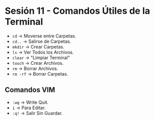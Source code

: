 # Sesión 11 - Comandos Útiles de la Terminal

+ `cd` &rarr; Moverse entre Carpetas.
+ `cd..` &rarr; Salirse de Carpetas.
+ `mkdir` &rarr; Crear Carpetas.
+ `ls` &rarr; Ver Todos los Archivos.
+ `clear` &rarr; "Limpiar Terminal"
+ `touch` &rarr; Crear Archivos.
+ `rm` &rarr; Borrar Archivos. 
+ `rm -rf` &rarr; Borrar Carpetas.

## Comandos VIM

+ `:wq` &rarr; Write Quit.
+ `i` &rarr; Para Editar.
+ `:q!` &rarr; Salir Sin Guardar.